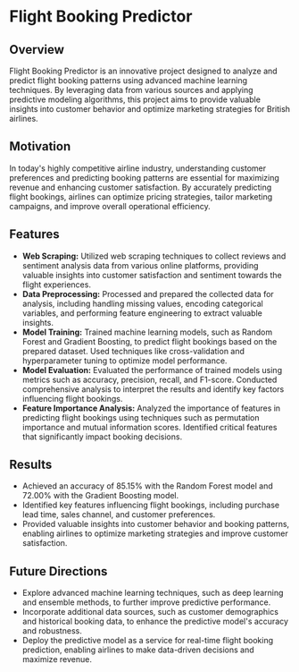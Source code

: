 # Flight Booking Predictor

## Overview
Flight Booking Predictor is an innovative project designed to analyze and predict flight booking patterns using advanced machine learning techniques. By leveraging data from various sources and applying predictive modeling algorithms, this project aims to provide valuable insights into customer behavior and optimize marketing strategies for British airlines.

## Motivation
In today's highly competitive airline industry, understanding customer preferences and predicting booking patterns are essential for maximizing revenue and enhancing customer satisfaction. By accurately predicting flight bookings, airlines can optimize pricing strategies, tailor marketing campaigns, and improve overall operational efficiency.

## Features
- **Web Scraping:** Utilized web scraping techniques to collect reviews and sentiment analysis data from various online platforms, providing valuable insights into customer satisfaction and sentiment towards the flight experiences.
- **Data Preprocessing:** Processed and prepared the collected data for analysis, including handling missing values, encoding categorical variables, and performing feature engineering to extract valuable insights.
- **Model Training:** Trained machine learning models, such as Random Forest and Gradient Boosting, to predict flight bookings based on the prepared dataset. Used techniques like cross-validation and hyperparameter tuning to optimize model performance.
- **Model Evaluation:** Evaluated the performance of trained models using metrics such as accuracy, precision, recall, and F1-score. Conducted comprehensive analysis to interpret the results and identify key factors influencing flight bookings.
- **Feature Importance Analysis:** Analyzed the importance of features in predicting flight bookings using techniques such as permutation importance and mutual information scores. Identified critical features that significantly impact booking decisions.

## Results
- Achieved an accuracy of 85.15% with the Random Forest model and 72.00% with the Gradient Boosting model.
- Identified key features influencing flight bookings, including purchase lead time, sales channel, and customer preferences.
- Provided valuable insights into customer behavior and booking patterns, enabling airlines to optimize marketing strategies and improve customer satisfaction.

## Future Directions
- Explore advanced machine learning techniques, such as deep learning and ensemble methods, to further improve predictive performance.
- Incorporate additional data sources, such as customer demographics and historical booking data, to enhance the predictive model's accuracy and robustness.
- Deploy the predictive model as a service for real-time flight booking prediction, enabling airlines to make data-driven decisions and maximize revenue.

